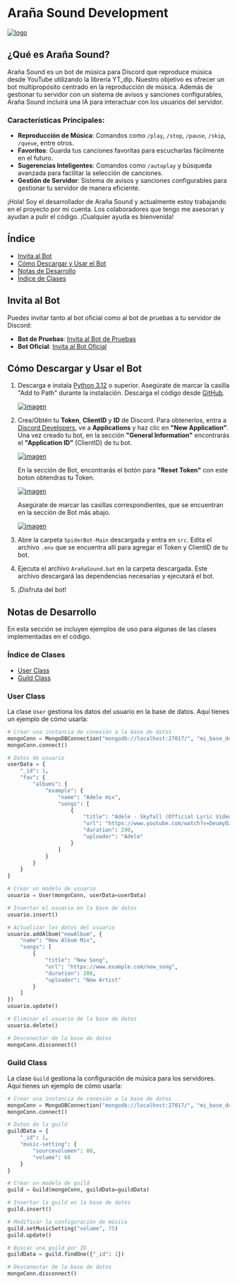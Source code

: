 

# Araña Sound Development

[![logo](https://i.postimg.cc/76XFG7cH/logo.png)](https://postimg.cc/zbbt4L86)

## ¿Qué es Araña Sound?

Araña Sound es un bot de música para Discord que reproduce música desde YouTube utilizando la librería YT_dlp. Nuestro objetivo es ofrecer un bot multipropósito centrado en la reproducción de música. Además de gestionar tu servidor con un sistema de avisos y sanciones configurables, Araña Sound incluirá una IA para interactuar con los usuarios del servidor.

### Características Principales:
- **Reproducción de Música**: Comandos como `/play`, `/stop`, `/pause`, `/skip`, `/queue`, entre otros.
- **Favoritos**: Guarda tus canciones favoritas para escucharlas fácilmente en el futuro.
- **Sugerencias Inteligentes**: Comandos como `/autoplay` y búsqueda avanzada para facilitar la selección de canciones.
- **Gestión de Servidor**: Sistema de avisos y sanciones configurables para gestionar tu servidor de manera eficiente.

¡Hola! Soy el desarrollador de Araña Sound y actualmente estoy trabajando en el proyecto por mi cuenta. Los colaboradores que tengo me asesoran y ayudan a pulir el código. ¡Cualquier ayuda es bienvenida!

## Índice

- [Invita al Bot](#invita-al-bot)
- [Cómo Descargar y Usar el Bot](#cómo-descargar-y-usar-el-bot)
- [Notas de Desarrollo](#notas-de-desarrollo)
- [Índice de Clases](#índice-de-clases)

## Invita al Bot

Puedes invitar tanto al bot oficial como al bot de pruebas a tu servidor de Discord:

- **Bot de Pruebas**: [Invita al Bot de Pruebas](https://discord.com/oauth2/authorize?client_id=1256395249417457775&permissions=3018878550&integration_type=0&scope=bot+applications.commands)
- **Bot Oficial**: [Invita al Bot Oficial](https://discord.com/oauth2/authorize?client_id=1177344170638180503&permissions=3018878550&integration_type=0&scope=bot+applications.commands)

## Cómo Descargar y Usar el Bot

1. Descarga e instala [Python 3.12](https://www.python.org/downloads/) o superior. Asegúrate de marcar la casilla "Add to Path" durante la instalación. Descarga el código desde [GitHub](https://github.com/BrayanBCode/SpiderBot).

   [![imagen](https://i.postimg.cc/FRkZsqYm/imagen-2024-08-31-225627848.png)](https://postimg.cc/wyHJww5b)

2. Crea/Obtén tu **Token**, **ClientID** y **ID** de Discord. Para obtenerlos, entra a [Discord Developers](https://discord.com/developers/docs/intro), ve a **Applications** y haz clic en **"New Application"**. Una vez creado tu bot, en la sección **"General Information"** encontrarás el **"Application ID"** (ClientID) de tu bot.

   [![imagen](https://i.postimg.cc/bw6WZ7w2/imagen-2024-08-31-233641331.png)](https://postimg.cc/FYLDqnc9)

   En la sección de Bot, encontrarás el botón para **"Reset Token"** con este boton obtendras tu Token.

   [![imagen](https://i.postimg.cc/zfbtV3Q9/imagen-2024-08-31-234156719.png)](https://postimg.cc/hJnbY4cr)

   Asegúrate de marcar las casillas correspondientes, que se encuentran en la sección de Bot más abajo.

   [![imagen](https://i.postimg.cc/tT6Mm7th/imagen-2024-08-31-233807435.png)](https://postimg.cc/ygVjD1Gd)

3. Abre la carpeta `SpiderBot-Main` descargada y entra en `src`. Edita el archivo `.env` que se encuentra allí para agregar el Token y ClientID de tu bot.

4. Ejecuta el archivo `ArañaSound.bat` en la carpeta descargada. Este archivo descargará las dependencias necesarias y ejecutará el bot.

5. ¡Disfruta del bot!

## Notas de Desarrollo

En esta sección se incluyen ejemplos de uso para algunas de las clases implementadas en el código.

### Índice de Clases

- [User Class](#user-class)
- [Guild Class](#guild-class)

### User Class

La clase `User` gestiona los datos del usuario en la base de datos. Aquí tienes un ejemplo de cómo usarla:

```python
# Crear una instancia de conexión a la base de datos
mongoConn = MongoDBConnection("mongodb://localhost:27017/", "mi_base_de_datos")
mongoConn.connect()

# Datos de usuario
userData = {
    "_id": 1,
    "fav": {
        "albums": {
            "example": {
                "name": "Adele mix",
                "songs": [
                    {
                        "title": "Adele - Skyfall (Official Lyric Video)",
                        "url": "https://www.youtube.com/watch?v=DeumyOzKqgI",
                        "duration": 290,
                        "uploader": "Adele"
                    }
                ]
            }
        }
    }
}

# Crear un modelo de usuario
usuario = User(mongoConn, userData=userData)

# Insertar el usuario en la base de datos
usuario.insert()

# Actualizar los datos del usuario
usuario.addAlbum("newAlbum", {
    "name": "New Album Mix",
    "songs": [
        {
            "title": "New Song",
            "url": "https://www.example.com/new_song",
            "duration": 200,
            "uploader": "New Artist"
        }
    ]
})
usuario.update()

# Eliminar el usuario de la base de datos
usuario.delete()

# Desconectar de la base de datos
mongoConn.disconnect()
```

### Guild Class

La clase `Guild` gestiona la configuración de música para los servidores. Aquí tienes un ejemplo de cómo usarla:

```python
# Crear una instancia de conexión a la base de datos
mongoConn = MongoDBConnection("mongodb://localhost:27017/", "mi_base_de_datos")
mongoConn.connect()

# Datos de la guild
guildData = {
    "_id": 1,
    "music-setting": {
        "sourcevolumen": 80,
        "volume": 60
    }
}

# Crear un modelo de guild
guild = Guild(mongoConn, guildData=guildData)

# Insertar la guild en la base de datos
guild.insert()

# Modificar la configuración de música
guild.setMusicSetting("volume", 75)
guild.update()

# Buscar una guild por ID
guildData = guild.findOne({"_id": 1})

# Desconectar de la base de datos
mongoConn.disconnect()
```
